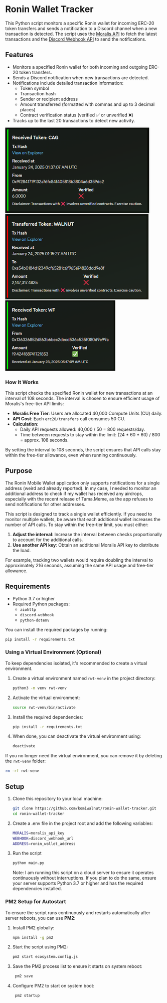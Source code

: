 # Ronin Wallet Tracker

This Python script monitors a specific Ronin wallet for incoming ERC-20 token transfers and sends a notification to a Discord channel when a new transaction is detected. The script uses the [Moralis API](https://moralis.io/) to fetch the latest transactions and the [Discord Webhook API](https://discord.com/developers/docs/resources/webhook) to send the notifications.

## Features

- Monitors a specified Ronin wallet for both incoming and outgoing ERC-20 token transfers.
- Sends a Discord notification when new transactions are detected.
- Notifications include detailed transaction information:
  - Token symbol
  - Transaction hash
  - Sender or recipient address
  - Amount transferred (formatted with commas and up to 3 decimal places)
  - Contract verification status (verified ✅ or unverified ❌)
- Tracks up to the last 20 transactions to detect new activity.

<img src="images/sample.png" alt="Received Token"/>
<img src="images/sample2.png" alt="Transferred Token"/>
<img src="images/sample3.png" alt="Old Version of Received Token"/>


### How It Works

This script checks the specified Ronin wallet for new transactions at an interval of 108 seconds. The interval is chosen to ensure efficient usage of Moralis's free-tier API limits:

- **Moralis Free Tier**: Users are allocated 40,000 Compute Units (CU) daily.
- **API Cost**: Each `erc20/transfers` call consumes 50 CU.
- **Calculation**:  
  - Daily API requests allowed: 40,000 / 50 = 800 requests/day.
  - Time between requests to stay within the limit: (24 * 60 * 60) / 800 = approx. 108 seconds.

By setting the interval to 108 seconds, the script ensures that API calls stay within the free-tier allowance, even when running continuously.

## Purpose

The Ronin Mobile Wallet application only supports notifications for a single address (weird and already reported). In my case, I needed to monitor an additional address to check if my wallet has received any airdrops, especially with the recent release of Tama.Meme, as the app refuses to send notifications for other addresses.

This script is designed to track a single wallet efficiently. If you need to monitor multiple wallets, be aware that each additional wallet increases the number of API calls. To stay within the free-tier limit, you must either:

1. **Adjust the interval**: Increase the interval between checks proportionally to account for the additional calls.
2. **Use another API key**: Obtain an additional Moralis API key to distribute the load.

For example, tracking two wallets would require doubling the interval to approximately 216 seconds, assuming the same API usage and free-tier allowance.

## Requirements

- Python 3.7 or higher
- Required Python packages:
  - `aiohttp`
  - `discord-webhook`
  - `python-dotenv`

You can install the required packages by running:

```bash
pip install -r requirements.txt
```

### Using a Virtual Environment (Optional)

To keep dependencies isolated, it's recommended to create a virtual environment.

1. Create a virtual environment named `rwt-venv` in the project directory:

    ```bash
    python3 -m venv rwt-venv
    ```

2. Activate the virtual environment:

    ```bash
    source rwt-venv/bin/activate
    ```

3. Install the required dependencies:

    ```bash
    pip install -r requirements.txt
    ```

4. When done, you can deactivate the virtual environment using:

    ```bash
    deactivate
    ```

If you no longer need the virtual environment, you can remove it by deleting the `rwt-venv` folder:

```bash
rm -rf rwt-venv
```

## Setup

1. Clone this repository to your local machine:

   ```bash
   git clone https://github.com/komiwalnut/ronin-wallet-tracker.git
   cd ronin-wallet-tracker
   ```

2. Create a .env file in the project root and add the following variables:

    ```bash
    MORALIS=moralis_api_key
    WEBHOOK=discord_webhook_url
    ADDRESS=ronin_wallet_address
    ```

3. Run the script

    ```bash
    python main.py
    ```
    Note: I am running this script on a cloud server to ensure it operates continuously without interruptions. If you plan to do the same, ensure your server supports Python 3.7 or higher and has the required dependencies installed.

### PM2 Setup for Autostart

To ensure the script runs continuously and restarts automatically after server reboots, you can use **PM2**:

1. Install PM2 globally:

   ```bash
   npm install -g pm2
   ```

2. Start the script using PM2:
    
    ```bash
    pm2 start ecosystem.config.js
    ```

3. Save the PM2 process list to ensure it starts on system reboot:

   ```bash
    pm2 save
   ```

4. Configure PM2 to start on system boot:

   ```bash
    pm2 startup
   ```

